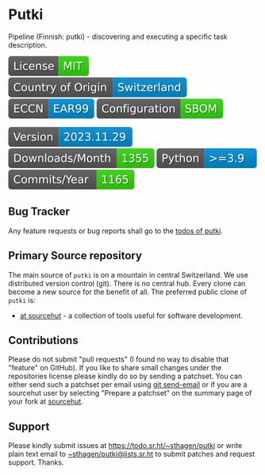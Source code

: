 # Putki

Pipeline (Finnish: putki) - discovering and executing a specific task description.

[![license](badges/license-spdx-mit.svg)](https://git.sr.ht/~sthagen/putki/tree/default/item/LICENSE)
[![Country of Origin](badges/country-of-origin-name-switzerland-neutral.svg)](https://git.sr.ht/~sthagen/putki/tree/default/item/COUNTRY-OF-ORIGIN)
[![Export Classification Control Number (ECCN)](badges/export-control-classification-number_eccn-ear99-neutral.svg)](https://git.sr.ht/~sthagen/putki/tree/default/item/EXPORT-CONTROL-CLASSIFICATION-NUMBER)
[![Configuration](badges/configuration-sbom.svg)](third-party/index.html)

[![Version](badges/latest-release.svg)](https://pypi.python.org/pypi/putki/)
[![Downloads](badges/downloads-per-month.svg)](https://pepy.tech/project/putki)
[![Python](badges/python-versions.svg)](https://pypi.python.org/pypi/putki/)
[![Maintenance Status](badges/commits-per-year.svg)](https://git.sr.ht/~sthagen/putki/log)

## Bug Tracker

Any feature requests or bug reports shall go to the [todos of putki](https://todo.sr.ht/~sthagen/putki).

## Primary Source repository

The main source of `putki` is on a mountain in central Switzerland.
We use distributed version control (git).
There is no central hub.
Every clone can become a new source for the benefit of all.
The preferred public clone of `putki` is:

* [at sourcehut](https://git.sr.ht/~sthagen/putki) - a collection of tools useful for software development.

## Contributions

Please do not submit "pull requests" (I found no way to disable that "feature" on GitHub).
If you like to share small changes under the repositories license please kindly do so by sending a patchset.
You can either send such a patchset per email using [git send-email](https://git-send-email.io) or
if you are a sourcehut user by selecting "Prepare a patchset" on the summary page of your fork at [sourcehut](https://git.sr.ht/).

## Support

Please kindly submit issues at <https://todo.sr.ht/~sthagen/putki> or write plain text email to <~sthagen/putki@lists.sr.ht> to submit patches and request support. Thanks.
